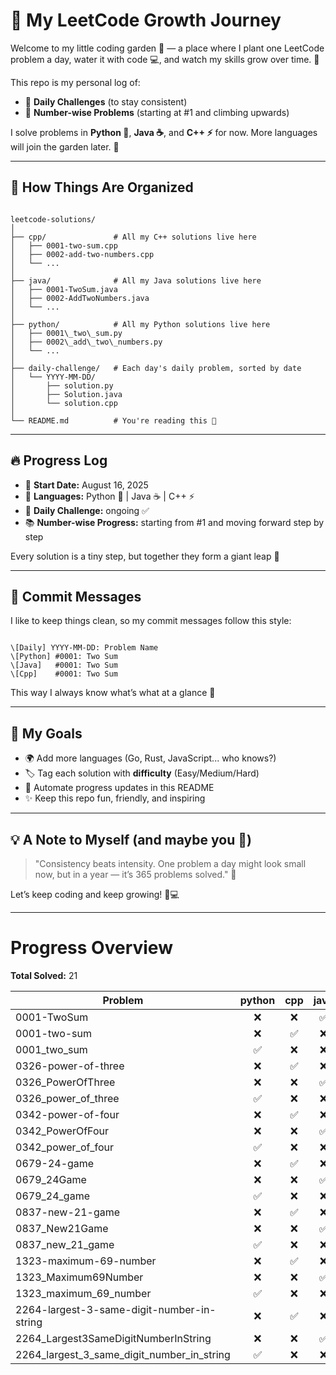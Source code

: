 
# 🌱 My LeetCode Growth Journey

Welcome to my little coding garden 🌿 — a place where I plant one LeetCode problem a day, water it with code 💻, and watch my skills grow over time. 🌸

This repo is my personal log of:
- 📅 **Daily Challenges** (to stay consistent)
- 🔢 **Number-wise Problems** (starting at #1 and climbing upwards)

I solve problems in **Python 🐍**, **Java ☕**, and **C++ ⚡** for now. More languages will join the garden later. 🚀

---

## 📂 How Things Are Organized

```

leetcode-solutions/
│
├── cpp/               # All my C++ solutions live here
│   ├── 0001-two-sum.cpp
│   ├── 0002-add-two-numbers.cpp
│   └── ...
│
├── java/              # All my Java solutions live here
│   ├── 0001-TwoSum.java
│   ├── 0002-AddTwoNumbers.java
│   └── ...
│
├── python/            # All my Python solutions live here
│   ├── 0001\_two\_sum.py
│   ├── 0002\_add\_two\_numbers.py
│   └── ...
│
├── daily-challenge/   # Each day's daily problem, sorted by date
│   └── YYYY-MM-DD/
│       ├── solution.py
│       ├── Solution.java
│       └── solution.cpp
│
└── README.md          # You're reading this 🙂

```

---

## 🔥 Progress Log

- 🏁 **Start Date:** August 16, 2025
- 🎯 **Languages:** Python 🐍 | Java ☕ | C++ ⚡
- 📅 **Daily Challenge:** ongoing ✅
- 📚 **Number-wise Progress:** starting from #1 and moving forward step by step

Every solution is a tiny step, but together they form a giant leap 🚀

---

## 📝 Commit Messages

I like to keep things clean, so my commit messages follow this style:

```

\[Daily] YYYY-MM-DD: Problem Name
\[Python] #0001: Two Sum
\[Java]   #0001: Two Sum
\[Cpp]    #0001: Two Sum

```

This way I always know what’s what at a glance 👀

---

## 🌟 My Goals

- 🌍 Add more languages (Go, Rust, JavaScript... who knows?)
- 🏷️ Tag each solution with **difficulty** (Easy/Medium/Hard)
- 🤖 Automate progress updates in this README
- ✨ Keep this repo fun, friendly, and inspiring

---


## 💡 A Note to Myself (and maybe you 👋)

> "Consistency beats intensity. One problem a day might look small now, but in a year — it’s 365 problems solved." 🌟

Let’s keep coding and keep growing! 🌱💻

---



<!-- PROGRESS_TABLE -->

# Progress Overview

**Total Solved:** 21

| Problem | python | cpp | java |
|---------|:---:|:---:|:---:|
| 0001-TwoSum | ❌ | ❌ | ✅ |
| 0001-two-sum | ❌ | ✅ | ❌ |
| 0001_two_sum | ✅ | ❌ | ❌ |
| 0326-power-of-three | ❌ | ✅ | ❌ |
| 0326_PowerOfThree | ❌ | ❌ | ✅ |
| 0326_power_of_three | ✅ | ❌ | ❌ |
| 0342-power-of-four | ❌ | ✅ | ❌ |
| 0342_PowerOfFour | ❌ | ❌ | ✅ |
| 0342_power_of_four | ✅ | ❌ | ❌ |
| 0679-24-game | ❌ | ✅ | ❌ |
| 0679_24Game | ❌ | ❌ | ✅ |
| 0679_24_game | ✅ | ❌ | ❌ |
| 0837-new-21-game | ❌ | ✅ | ❌ |
| 0837_New21Game | ❌ | ❌ | ✅ |
| 0837_new_21_game | ✅ | ❌ | ❌ |
| 1323-maximum-69-number | ❌ | ✅ | ❌ |
| 1323_Maximum69Number | ❌ | ❌ | ✅ |
| 1323_maximum_69_number | ✅ | ❌ | ❌ |
| 2264-largest-3-same-digit-number-in-string | ❌ | ✅ | ❌ |
| 2264_Largest3SameDigitNumberInString | ❌ | ❌ | ✅ |
| 2264_largest_3_same_digit_number_in_string | ✅ | ❌ | ❌ |